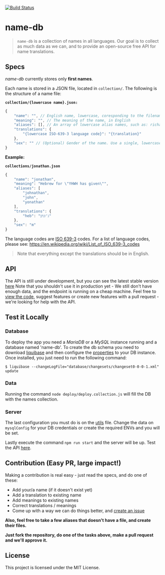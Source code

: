﻿[![Build Status](https://travis-ci.org/bluzi/name-db.svg?branch=master)](https://travis-ci.org/bluzi/name-db)

# name-db
> `name-db` is a collection of names in all languages. Our goal is to collect as much data as we can, and to provide an open-source free API for name translations.

## Specs

*name-db* currently stores only **first names**.

Each name is stored in a JSON file, located in `collection/`. The following is the structure of a name file:

**`collection/{lowercase name}.json:`**

```js
{
    "name": "", // English name, lowercase, coresponding to the filename
    "meaning": "", // The meaning of the name, in English
    "aliases": [], // An array of lowercase alias names, such as: richard -> dick, daniel -> dan, etc.
    "translations": {
        "{lowercase ISO-639-3 language code}": "{translation}" 
    },
    "sex": "" // (Optional) Gender of the name. Use a single, lowercase letter: `m` for male, `f` for female or `u` for unisex (names that can be male or female).
}
``` 

**Example:**

**`collections/jonathan.json`**

```js
{
    "name": "jonathan",
    "meaning": "Hebrew for \"YHWH has given\"",
    "aliases": [
        "johnathan",
        "john",
        "yonathan"
    ], 
    "translations": {
        "heb": "ג'ונתן" 
    },
    "sex": "m"
}
``` 

The language codes are [ISO 639-3](https://en.wikipedia.org/wiki/List_of_ISO_639-1_codes) codes. For a list of language codes, please see: https://en.wikipedia.org/wiki/List_of_ISO_639-3_codes

> Note that everything except the translations should be in English.

## API
The API is still under development, but you can see the latest stable version [here](http://54.161.117.62/david)
Note that you shouldn't use it in production yet - We still don't have enough data, and the endpoint is running on a cheap machine.
Feel free to [view the code](https://github.com/bluzi/name-db/tree/master/api), suggest features or create new features with a pull request - we're looking for help with the API.

## Test it Locally

### Database
To deploy the app you need a *MariaDB* or a *MySQL* instance running and a database named 'name-db'. To create the db schema you need to download [liquibase](http://download.liquibase.org/download/?frm=n) and then configure the [properties](database/liquibase.properties) to your DB instance. Once installed, you just need to run the following command:

```
$ liquibase --changeLogFile="database/changesets/changeset0-0-0-1.xml" update
```

### Data
Running the command `node deploy/deploy.collection.js` will fill the DB with the names collection.

### Server
The last configuration you must do is on the [utils](api/utils.js) file. Change the data on `mysqlConfig` for your DB credentials or create the required ENVs and you will be set.

Lastly execute the command `npm run start` and the server will be up. Test the API [here](http://localhost:3000).

## Contribution (Easy PR, large impact!)

Making a contribution is real easy - just read the specs, and do one of these:
- Add your/a name (if it doesn't exist yet)
- Add a translation to existing name
- Add meanings to existing names
- Correct translations / meanings
- Come up with a way we can do things better, and [create an issue](https://github.com/bluzi/name-db/issues)

**Also, feel free to take a few aliases that doesn't have a file, and create their files.**

**Just fork the repository, do one of the tasks above, make a pull request and we'll approve it.**

## License

This project is licensed under the MIT License.
